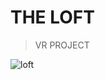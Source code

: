 # THE LOFT 
> VR PROJECT

![loft](https://cloud.githubusercontent.com/assets/17754060/21499036/9f861e40-cc08-11e6-99e0-f3bfab2c3864.jpg)

